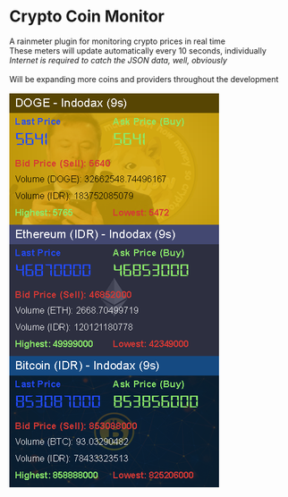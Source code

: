# Crypto Coin Monitor

A rainmeter plugin for monitoring crypto prices in real time<br/>
These meters will update automatically every 10 seconds, individually<br/>
<i>Internet is required to catch the JSON data, well, obviously</i><br/>
<br/>
Will be expanding more coins and providers throughout the development<br/>
<br/>
![Example](example.png)
